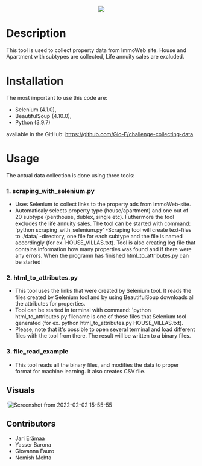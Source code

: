 <p align="center">
  <img src="https://user-images.githubusercontent.com/27958519/152174276-e7988d8f-98e6-43e3-ad7b-4d4696f0acc0.png" />
</p>

# Description
This tool is used to collect property data from ImmoWeb site. House and Apartment with subtypes are collected, Life annuity sales are excluded. 


# Installation
The most important  to use this code are: 
- Selenium (4.1.0), 
- BeautifulSoup (4.10.0), 
- Python (3.9.7)

available in the GitHub: https://github.com/Gio-F/challenge-collecting-data

# Usage
The actual data collection is done using three tools:

### 1. scraping_with_selenium.py
  - Uses Selenium to collect links to the property ads from ImmoWeb-site.
  - Automaticaly selects property type (house/apartment) and one out of 20 subtype (penthouse, 
  dublex, single etc). Futhermore the tool excludes the life annuity sales. The tool 
  can be started with command: 'python scraping_with_selenium.py'
  -Scraping tool will create text-files to ./data/ -directory, one file for each subtype and 
  the file is named accordingly (for ex. HOUSE_VILLAS.txt). Tool is also creating log file
  that contains information how many properties was found and if there were any errors. When 
  the programn has finished html_to_attributes.py can be started

### 2. html_to_attributes.py
  - This tool uses the links that were created by Selenium tool. It reads the files created by
  Selenium tool and by using BeautifulSoup downloads all the attributes for properties. 
  - Tool can be started in terminal with command: 'python html_to_attributes.py
  filename is one of those files that Selenium tool generated (for ex. python html_to_attributes.py HOUSE_VILLAS.txt). 
  - Please, note that it's possible to open several terminal and load different files with the tool from there. The result 
  will be written to a binary files. 
  
### 3. file_read_example
  - This tool reads all the binary files, and modifies the data to proper format for machine learning. It also creates CSV file.

## Visuals
<filename>'![Screenshot from 2022-02-02 15-55-55](https://user-images.githubusercontent.com/27958519/152178776-8fd6f9c6-3c8e-446d-86e6-c175eeb47f10.png)
  
## Contributors
  - Jari Erämaa 
  - Yasser Barona
  - Giovanna Fauro
  - Nemish Mehta



